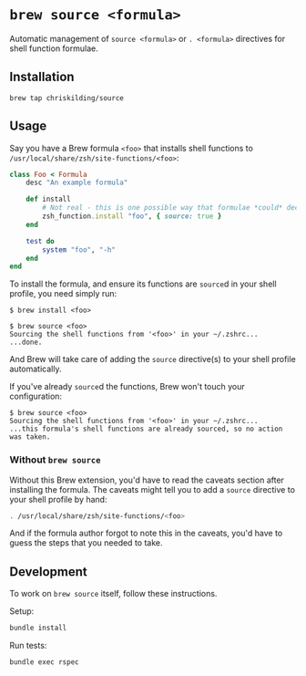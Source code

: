 # `brew source <formula>`

Automatic management of `source <formula>` or `. <formula>` directives for shell function formulae.

## Installation

```
brew tap chriskilding/source
```

## Usage

Say you have a Brew formula `<foo>` that installs shell functions to `/usr/local/share/zsh/site-functions/<foo>`:

```ruby
class Foo < Formula
    desc "An example formula"

    def install
        # Not real - this is one possible way that formulae *could* declare functions to be sourced
        zsh_function.install "foo", { source: true }
    end

    test do
        system "foo", "-h"
    end
end
```

To install the formula, and ensure its functions are `source`d in your shell profile, you need simply run:

```
$ brew install <foo>
```

```
$ brew source <foo>
Sourcing the shell functions from '<foo>' in your ~/.zshrc...
...done.
```

And Brew will take care of adding the `source` directive(s) to your shell profile automatically.

If you've already `source`d the functions, Brew won't touch your configuration:

```
$ brew source <foo>
Sourcing the shell functions from '<foo>' in your ~/.zshrc...
...this formula's shell functions are already sourced, so no action was taken.
```

### Without `brew source`

Without this Brew extension, you'd have to read the caveats section after installing the formula. The caveats might tell you to add a `source` directive to your shell profile by hand:

```bash
. /usr/local/share/zsh/site-functions/<foo>
```

And if the formula author forgot to note this in the caveats, you'd have to guess the steps that you needed to take.

## Development

To work on `brew source` itself, follow these instructions.

Setup:

```bash
bundle install
```

Run tests:

```bash
bundle exec rspec
```
